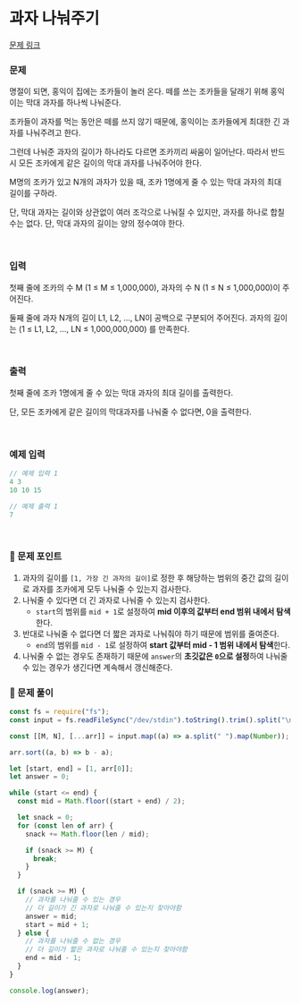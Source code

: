 # **과자 나눠주기**

[문제 링크](https://www.acmicpc.net/problem/16401)

### 문제

명절이 되면, 홍익이 집에는 조카들이 놀러 온다. 떼를 쓰는 조카들을 달래기 위해 홍익이는 막대 과자를 하나씩 나눠준다.

조카들이 과자를 먹는 동안은 떼를 쓰지 않기 때문에, 홍익이는 조카들에게 최대한 긴 과자를 나눠주려고 한다.

그런데 나눠준 과자의 길이가 하나라도 다르면 조카끼리 싸움이 일어난다. 따라서 반드시 모든 조카에게 같은 길이의 막대 과자를 나눠주어야 한다.

M명의 조카가 있고 N개의 과자가 있을 때, 조카 1명에게 줄 수 있는 막대 과자의 최대 길이를 구하라.

단, 막대 과자는 길이와 상관없이 여러 조각으로 나눠질 수 있지만, 과자를 하나로 합칠 수는 없다. 단, 막대 과자의 길이는 양의 정수여야 한다.

<br/>

### 입력

첫째 줄에 조카의 수 M (1 ≤ M ≤ 1,000,000), 과자의 수 N (1 ≤ N ≤ 1,000,000)이 주어진다.

둘째 줄에 과자 N개의 길이 L1, L2, ..., LN이 공백으로 구분되어 주어진다. 과자의 길이는 (1 ≤ L1, L2, ..., LN ≤ 1,000,000,000) 를 만족한다.

<br/>

### 출력

첫째 줄에 조카 1명에게 줄 수 있는 막대 과자의 최대 길이를 출력한다.

단, 모든 조카에게 같은 길이의 막대과자를 나눠줄 수 없다면, 0을 출력한다.

<br/>

### 예제 입력

```jsx
// 예제 입력 1
4 3
10 10 15

// 예제 출력 1
7
```

<br/>

### 📕 문제 포인트

1. 과자의 길이를 `[1, 가장 긴 과자의 길이]`로 정한 후 해당하는 범위의 중간 값의 길이로 과자를 조카에게 모두 나눠줄 수 있는지 검사한다.
2. 나눠줄 수 있다면 더 긴 과자로 나눠줄 수 있는지 검사한다.
   - `start`의 범위를 `mid + 1`로 설정하여 **mid 이후의 값부터 end 범위 내에서 탐색**한다.
3. 반대로 나눠줄 수 없다면 더 짧은 과자로 나눠줘야 하기 때문에 범위를 줄여준다.
   - `end`의 범위를 `mid - 1`로 설정하여 **start 값부터 mid - 1 범위 내에서 탐색**한다.
4. 나눠줄 수 없는 경우도 존재하기 때문에 `answer`의 **초깃값은 `0`으로 설정**하여 나눠줄 수 있는 경우가 생긴다면 계속해서 갱신해준다.

### 📝 문제 풀이

```js
const fs = require("fs");
const input = fs.readFileSync("/dev/stdin").toString().trim().split("\n");

const [[M, N], [...arr]] = input.map((a) => a.split(" ").map(Number));

arr.sort((a, b) => b - a);

let [start, end] = [1, arr[0]];
let answer = 0;

while (start <= end) {
  const mid = Math.floor((start + end) / 2);

  let snack = 0;
  for (const len of arr) {
    snack += Math.floor(len / mid);

    if (snack >= M) {
      break;
    }
  }

  if (snack >= M) {
    // 과자를 나눠줄 수 있는 경우
    // 더 길이가 긴 과자로 나눠줄 수 있는지 찾아야함
    answer = mid;
    start = mid + 1;
  } else {
    // 과자를 나눠줄 수 없는 경우
    // 더 길이가 짧은 과자로 나눠줄 수 있는지 찾아야함
    end = mid - 1;
  }
}

console.log(answer);
```
